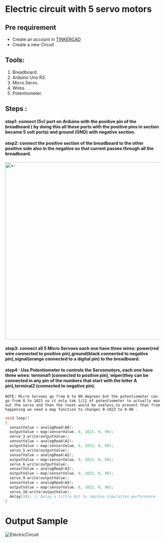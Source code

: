 # Electric circuit with 5 servo motors
## Pre requirement
* Create an account in [TINKERCAD](https://www.tinkercad.com/join)
* Create a new Circuit

## Tools: 
1. Breadboard.
2. Arduino Uno R3.
3. Micro Servo.
4. Wires.
5. Potentiometer.

## Steps :
#### step1: connect (5v) port on Arduino with the positive pin of the breadboard ( by doing this all these ports with the positive pins in section became 5 volt ports) and ground (GND) with negative section.

#### step2: connect the positive section of the breadboard to the other positive side also in the negative so that current passes through all the breadboard.

<img width="572" alt="+-" src="https://user-images.githubusercontent.com/74800962/124368828-ca638d80-dc6d-11eb-940b-a6737c2490d8.png">

#### step3: connect all 5 Micro Servoes each one have three wires: power(red wire connected to positive pin),ground(black connected to negative pin),signal(orange connected to a digital pin) to the breadboard.

#### step4 : Use Potentiometer to controls the Servomotors, each one have three wires: terminal1 (connected to positive pin), wiper(they can be connected in any pin of the numbers that start with the letter A pin),terminal2 (connected to negative pin).

``
NOTE:
Micro Servoes go from 0 to 90 degrees but the potentiometer can go from 0 to 1023 so it only tak 1/11 of potentiometer to actually max out the servo and then the reset would be useless,to prevent that from happening we need a map function to changes 0-1023 to 0-90 .
``
```c++
void loop()
{
  sensorValue = analogRead(A0);
  outputValue = map(sensorValue, 0, 1023, 0, 90);
  servo_3.write(outputValue);
  sensorValue = analogRead(A1);
  outputValue = map(sensorValue, 0, 1023, 0, 90);
  servo_5.write(outputValue);
  sensorValue = analogRead(A2);
  outputValue = map(sensorValue, 0, 1023, 0, 90);
  servo_6.write(outputValue);
  sensorValue = analogRead(A3);
  outputValue = map(sensorValue, 0, 1023, 0, 90);
  servo_9.write(outputValue);
  sensorValue = analogRead(A4);
  outputValue = map(sensorValue, 0, 1023, 0, 90);
  servo_10.write(outputValue);
  delay(10); // Delay a little bit to improve simulation performance
}
```
# Output Sample
![ElectricCircuit](https://user-images.githubusercontent.com/74800962/124369461-be2efe80-dc74-11eb-81c2-32d13bbdcd12.gif)

